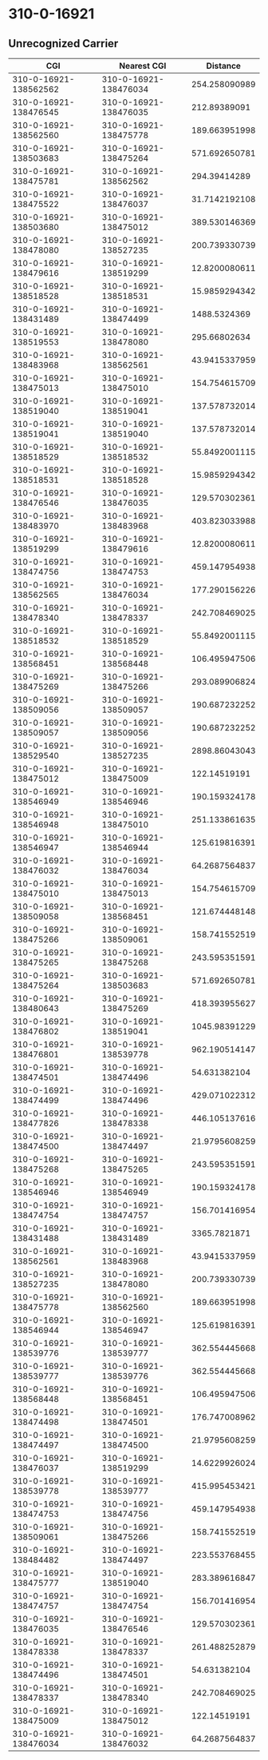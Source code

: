 # 310-0-16921
## Unrecognized Carrier


| CGI | Nearest CGI | Distance |
|-----|-------------|----------|
| 310-0-16921-138562562 | 310-0-16921-138476034 | 254.258090989 |
| 310-0-16921-138476545 | 310-0-16921-138476035 | 212.89389091 |
| 310-0-16921-138562560 | 310-0-16921-138475778 | 189.663951998 |
| 310-0-16921-138503683 | 310-0-16921-138475264 | 571.692650781 |
| 310-0-16921-138475781 | 310-0-16921-138562562 | 294.39414289 |
| 310-0-16921-138475522 | 310-0-16921-138476037 | 31.7142192108 |
| 310-0-16921-138503680 | 310-0-16921-138475012 | 389.530146369 |
| 310-0-16921-138478080 | 310-0-16921-138527235 | 200.739330739 |
| 310-0-16921-138479616 | 310-0-16921-138519299 | 12.8200080611 |
| 310-0-16921-138518528 | 310-0-16921-138518531 | 15.9859294342 |
| 310-0-16921-138431489 | 310-0-16921-138474499 | 1488.5324369 |
| 310-0-16921-138519553 | 310-0-16921-138478080 | 295.66802634 |
| 310-0-16921-138483968 | 310-0-16921-138562561 | 43.9415337959 |
| 310-0-16921-138475013 | 310-0-16921-138475010 | 154.754615709 |
| 310-0-16921-138519040 | 310-0-16921-138519041 | 137.578732014 |
| 310-0-16921-138519041 | 310-0-16921-138519040 | 137.578732014 |
| 310-0-16921-138518529 | 310-0-16921-138518532 | 55.8492001115 |
| 310-0-16921-138518531 | 310-0-16921-138518528 | 15.9859294342 |
| 310-0-16921-138476546 | 310-0-16921-138476035 | 129.570302361 |
| 310-0-16921-138483970 | 310-0-16921-138483968 | 403.823033988 |
| 310-0-16921-138519299 | 310-0-16921-138479616 | 12.8200080611 |
| 310-0-16921-138474756 | 310-0-16921-138474753 | 459.147954938 |
| 310-0-16921-138562565 | 310-0-16921-138476034 | 177.290156226 |
| 310-0-16921-138478340 | 310-0-16921-138478337 | 242.708469025 |
| 310-0-16921-138518532 | 310-0-16921-138518529 | 55.8492001115 |
| 310-0-16921-138568451 | 310-0-16921-138568448 | 106.495947506 |
| 310-0-16921-138475269 | 310-0-16921-138475266 | 293.089906824 |
| 310-0-16921-138509056 | 310-0-16921-138509057 | 190.687232252 |
| 310-0-16921-138509057 | 310-0-16921-138509056 | 190.687232252 |
| 310-0-16921-138529540 | 310-0-16921-138527235 | 2898.86043043 |
| 310-0-16921-138475012 | 310-0-16921-138475009 | 122.14519191 |
| 310-0-16921-138546949 | 310-0-16921-138546946 | 190.159324178 |
| 310-0-16921-138546948 | 310-0-16921-138475010 | 251.133861635 |
| 310-0-16921-138546947 | 310-0-16921-138546944 | 125.619816391 |
| 310-0-16921-138476032 | 310-0-16921-138476034 | 64.2687564837 |
| 310-0-16921-138475010 | 310-0-16921-138475013 | 154.754615709 |
| 310-0-16921-138509058 | 310-0-16921-138568451 | 121.674448148 |
| 310-0-16921-138475266 | 310-0-16921-138509061 | 158.741552519 |
| 310-0-16921-138475265 | 310-0-16921-138475268 | 243.595351591 |
| 310-0-16921-138475264 | 310-0-16921-138503683 | 571.692650781 |
| 310-0-16921-138480643 | 310-0-16921-138475269 | 418.393955627 |
| 310-0-16921-138476802 | 310-0-16921-138519041 | 1045.98391229 |
| 310-0-16921-138476801 | 310-0-16921-138539778 | 962.190514147 |
| 310-0-16921-138474501 | 310-0-16921-138474496 | 54.631382104 |
| 310-0-16921-138474499 | 310-0-16921-138474496 | 429.071022312 |
| 310-0-16921-138477826 | 310-0-16921-138478338 | 446.105137616 |
| 310-0-16921-138474500 | 310-0-16921-138474497 | 21.9795608259 |
| 310-0-16921-138475268 | 310-0-16921-138475265 | 243.595351591 |
| 310-0-16921-138546946 | 310-0-16921-138546949 | 190.159324178 |
| 310-0-16921-138474754 | 310-0-16921-138474757 | 156.701416954 |
| 310-0-16921-138431488 | 310-0-16921-138431489 | 3365.7821871 |
| 310-0-16921-138562561 | 310-0-16921-138483968 | 43.9415337959 |
| 310-0-16921-138527235 | 310-0-16921-138478080 | 200.739330739 |
| 310-0-16921-138475778 | 310-0-16921-138562560 | 189.663951998 |
| 310-0-16921-138546944 | 310-0-16921-138546947 | 125.619816391 |
| 310-0-16921-138539776 | 310-0-16921-138539777 | 362.554445668 |
| 310-0-16921-138539777 | 310-0-16921-138539776 | 362.554445668 |
| 310-0-16921-138568448 | 310-0-16921-138568451 | 106.495947506 |
| 310-0-16921-138474498 | 310-0-16921-138474501 | 176.747008962 |
| 310-0-16921-138474497 | 310-0-16921-138474500 | 21.9795608259 |
| 310-0-16921-138476037 | 310-0-16921-138519299 | 14.6229926024 |
| 310-0-16921-138539778 | 310-0-16921-138539777 | 415.995453421 |
| 310-0-16921-138474753 | 310-0-16921-138474756 | 459.147954938 |
| 310-0-16921-138509061 | 310-0-16921-138475266 | 158.741552519 |
| 310-0-16921-138484482 | 310-0-16921-138474497 | 223.553768455 |
| 310-0-16921-138475777 | 310-0-16921-138519040 | 283.389616847 |
| 310-0-16921-138474757 | 310-0-16921-138474754 | 156.701416954 |
| 310-0-16921-138476035 | 310-0-16921-138476546 | 129.570302361 |
| 310-0-16921-138478338 | 310-0-16921-138478337 | 261.488252879 |
| 310-0-16921-138474496 | 310-0-16921-138474501 | 54.631382104 |
| 310-0-16921-138478337 | 310-0-16921-138478340 | 242.708469025 |
| 310-0-16921-138475009 | 310-0-16921-138475012 | 122.14519191 |
| 310-0-16921-138476034 | 310-0-16921-138476032 | 64.2687564837 |
